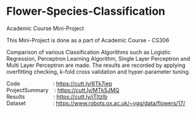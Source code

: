 # Flower-Species-Classification
Academic Course Mini-Project 

This Mini-Project is done as a part of Academic Course - CS306

Comparison of various Classification Algorithms such as Logistic Regression, Perceptron Learning Algorithm, Single Layer Perceptron and Multi Layer Perceptron are made.
The results are recorded by applying overfitting checking, k-fold cross validation and hyper-parameter tuning.


Code &nbsp;&nbsp;&nbsp;&nbsp;&nbsp;&nbsp;&nbsp;&nbsp;&nbsp;&nbsp;&nbsp;&nbsp;&nbsp;&nbsp;&nbsp;&nbsp;&nbsp;&nbsp;&nbsp;&nbsp;            : https://cutt.ly/6Tk7iep	 <br />
ProjectSummary &nbsp;&nbsp;&nbsp;: https://cutt.ly/MTk5JMQ	 <br />
Results  &nbsp;&nbsp;&nbsp;  &nbsp;&nbsp;&nbsp;&nbsp;&nbsp; &nbsp;&nbsp;&nbsp;&nbsp;&nbsp;&nbsp;&nbsp;    : https://cutt.ly/jTltzlb  <br />
Dataset  &nbsp;&nbsp;&nbsp; &nbsp;&nbsp;&nbsp;&nbsp;&nbsp; &nbsp;&nbsp;&nbsp;&nbsp;&nbsp;&nbsp;       : https://www.robots.ox.ac.uk/~vgg/data/flowers/17/  <br />




